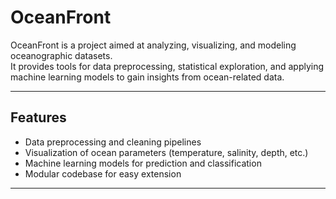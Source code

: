 # OceanFront

OceanFront is a project aimed at analyzing, visualizing, and modeling oceanographic datasets.  
It provides tools for data preprocessing, statistical exploration, and applying machine learning models to gain insights from ocean-related data.

---

## Features
- Data preprocessing and cleaning pipelines  
- Visualization of ocean parameters (temperature, salinity, depth, etc.)  
- Machine learning models for prediction and classification  
- Modular codebase for easy extension  

---